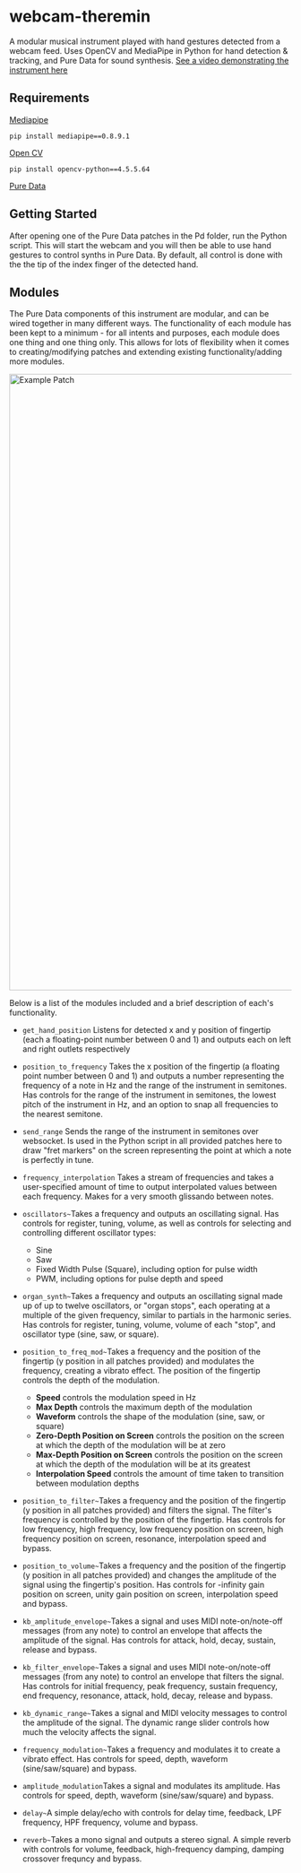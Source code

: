 # webcam-theremin
A modular musical instrument played with hand gestures detected from a webcam feed. Uses OpenCV and MediaPipe in Python for hand detection &amp; tracking, and Pure Data for sound synthesis. [See a video demonstrating the instrument here](URL "https://youtu.be/lhVT2A8Nzn8")

## Requirements
[Mediapipe](URL "https://google.github.io/mediapipe/getting_started/python.html")
```
pip install mediapipe==0.8.9.1
```

[Open CV](URL "https://github.com/opencv/opencv/wiki")
```
pip install opencv-python==4.5.5.64
```

[Pure Data](URL "https://puredata.info/downloads/pure-data")

## Getting Started
After opening one of the Pure Data patches in the Pd folder, run the Python script. This will start the webcam and you will then be able to use hand gestures to control synths in Pure Data. By default, all control is done with the the tip of the index finger of the detected hand.

## Modules
The Pure Data components of this instrument are modular, and can be wired together in many different ways. The functionality of each module has been kept to a minimum - for all intents and purposes, each module does one thing and one thing only. This allows for lots of flexibility when it comes to creating/modifying patches and extending existing functionality/adding more modules.

<img width="1100" alt="Example Patch" src="https://user-images.githubusercontent.com/85010533/164815483-94576335-e1e7-454e-9477-c8f1f3b7676f.png">

Below is a list of the modules included and a brief description of each's functionality.

- ```get_hand_position``` Listens for detected x and y position of fingertip (each a floating-point number between 0 and 1) and outputs each on left and right outlets respectively

- ```position_to_frequency``` Takes the x position of the fingertip (a floating point number between 0 and 1) and outputs a number representing the frequency of a note in Hz and the range of the instrument in semitones. Has controls for the range of the instrument in semitones, the lowest pitch of the instrument in Hz, and an option to snap all frequencies to the nearest semitone.
- ```send_range``` Sends the range of the instrument in semitones over websocket. Is used in the Python script in all provided patches here to draw "fret markers" on the screen representing the point at which a note is perfectly in tune.
- ```frequency_interpolation``` Takes a stream of frequencies and takes a user-specified amount of time to output interpolated values between each frequency. Makes for a very smooth glissando between notes.
- ```oscillators~```Takes a frequency and outputs an oscillating signal. Has controls for register, tuning, volume, as well as controls for selecting and controlling different oscillator types:
    - Sine
    - Saw
    - Fixed Width Pulse (Square), including option for pulse width
    - PWM, including options for pulse depth and speed
- ```organ_synth~```Takes a frequency and outputs an oscillating signal made up of up to twelve oscillators, or "organ stops", each operating at a multiple of the given frequency, similar to partials in the harmonic series. Has controls for register, tuning, volume, volume of each "stop", and oscillator type (sine, saw, or square).
- ```position_to_freq_mod~```Takes a frequency and the position of the fingertip (y position in all patches provided) and modulates the frequency, creating a vibrato effect. The position of the fingertip controls the depth of the modulation.
    - **Speed** controls the modulation speed in Hz
    - **Max Depth** controls the maximum depth of the modulation
    - **Waveform** controls the shape of the modulation (sine, saw, or square)
    - **Zero-Depth Position on Screen** controls the position on the screen at which the depth of the modulation will be at zero
    - **Max-Depth Position on Screen** controls the position on the screen at which the depth of the modulation will be at its greatest
    - **Interpolation Speed** controls the amount of time taken to transition between modulation depths
- ```position_to_filter~```Takes a frequency and the position of the fingertip (y position in all patches provided) and filters the signal. The filter's frequency is controlled by the position of the fingertip. Has controls for low frequency, high frequency, low frequency position on screen, high frequency position on screen, resonance, interpolation speed and bypass.
- ```position_to_volume~```Takes a frequency and the position of the fingertip (y position in all patches provided) and changes the amplitude of the signal using the fingertip's position. Has controls for -infinity gain position on screen, unity gain position on screen, interpolation speed and bypass.
- ```kb_amplitude_envelope~```Takes a signal and uses MIDI note-on/note-off messages (from any note) to control an envelope that affects the amplitude of the signal. Has controls for attack, hold, decay, sustain, release and bypass.
- ```kb_filter_envelope~```Takes a signal and uses MIDI note-on/note-off messages (from any note) to control an envelope that filters the signal. Has controls for initial frequency, peak frequency, sustain frequency, end frequency, resonance, attack, hold, decay, release and bypass.
- ```kb_dynamic_range~```Takes a signal and MIDI velocity messages to control the amplitude of the signal. The dynamic range slider controls how much the velocity affects the signal.
- ```frequency_modulation~```Takes a frequency and modulates it to create a vibrato effect. Has controls for speed, depth, waveform (sine/saw/square) and bypass.
- ```amplitude_modulation```Takes a signal and modulates its amplitude.  Has controls for speed, depth, waveform (sine/saw/square) and bypass.
- ```delay~```A simple delay/echo with controls for delay time, feedback, LPF frequency, HPF frequency, volume and bypass.
- ```reverb~```Takes a mono signal and outputs a stereo signal. A simple reverb with controls for volume, feedback, high-frequency damping, damping crossover frequncy and bypass.
